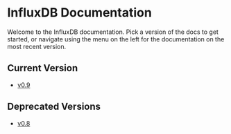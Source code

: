 # InfluxDB Documentation

Welcome to the InfluxDB documentation. Pick a version of the docs to get started, or navigate using the menu on the left for the documentation on the most recent version.

## Current Version

- [v0.9](v0.9/introduction/getting_started.html)

## Deprecated Versions

- [v0.8](v0.8/introduction/getting_started.html)
